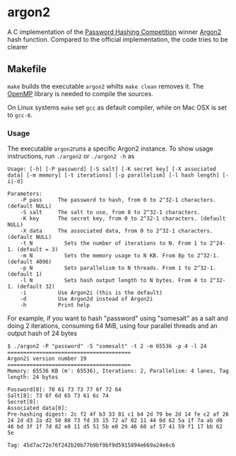 # argon2
A C implementation of the [Password Hashing Competition](https://password-hashing.net/) winner [Argon2](https://github.com/p-h-c/phc-winner-argon2) hash function. Compared to the official implementation, the code tries to be clearer

## Makefile

`make` builds the executable `argon2` whilts `make clean` removes it. The [OpenMP](http://www.openmp.org/) library is needed to compile the sources.

On Linux systems `make` set `gcc` as default compiler, while on Mac OSX is set to `gcc-6`.

### Usage

The executable `argon2`runs a specific Argon2 instance. To show usage instructions, run
`./argon2` or `./argon2 -h` as

```
Usage: [-h] [-P password] [-S salt] [-K secret key] [-X associated data] [-m memory] [-t iterations] [-p parallelism] [-l hash length] [-i|-d] 

Parameters:
	-P pass		The password to hash, from 0 to 2^32-1 characters. (default NULL)
	-S salt		The salt to use, from 8 to 2^32-1 characters.
	-K key		The secret key, from 0 to 2^32-1 characters. (default NULL)
	-X data		The associated data, from 0 to 2^32-1 characters. (default NULL)
	-t N		  Sets the number of iterations to N. From 1 to 2^24-1. (default = 3)
	-m N		  Sets the memory usage to N KB. From 8p to 2^32-1. (default 4096)
	-p N		  Sets parallelism to N threads. From 1 to 2^32-1. (default 1)
	-l N		  Sets hash output length to N bytes. From 4 to 2^32-1. (default 32)
	-i		    Use Argon2i (this is the default)
	-d		    Use Argon2d instead of Argon2i
	-h		    Print help
```
For example, if you want to hash "password" using "somesalt" as a salt and doing 2
iterations, consuming 64 MiB, using four parallel threads and an output hash
of 24 bytes
```
$ ./argon2 -P "password" -S "somesalt" -t 2 -m 65536 -p 4 -l 24
=======================================
Argon2i version number 19
=======================================
Memory: 65536 KB (m': 65536), Iterations: 2, Parallelism: 4 lanes, Tag length: 24 bytes

Password[8]: 70 61 73 73 77 6f 72 64 
Salt[8]: 73 6f 6d 65 73 61 6c 74 
Secret[0]: 
Associated data[0]: 
Pre-hashing digest: 2c f2 4f b3 33 81 c1 b4 2d 79 be 2d 14 fe c2 af 26 24 2d d3 2a d2 50 88 73 fd 35 15 72 a7 02 11 44 0d 62 5a 1f 7a ab d0 46 bd 3f 1f 7d 82 e8 11 d5 51 5b e0 29 46 60 af 57 41 59 f1 17 bb 62 5e 

Tag: 45d7ac72e76f242b20b77b9bf9bf9d5915894e669a24e6c6
```
